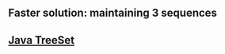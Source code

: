 ## Faster solution: maintaining 3 sequences
## [Java TreeSet](https://www.geeksforgeeks.org/treeset-in-java-with-examples/)
